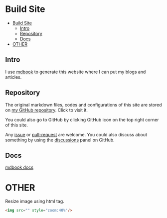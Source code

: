# Build Site

- [Build Site](#build-site)
  - [Intro](#intro)
  - [Repository](#repository)
  - [Docs](#docs)
- [OTHER](#other)

## Intro

I use [mdbook](https://github.com/rust-lang/mdBook) to generate this website where I can put my blogs and articles. 

## Repository

The original markdown files, codes and configurations of this site are stored on [my GitHub repository](https://github.com/Yang-Xijie/yang-xijie.github.io). Click to visit it.

You could also go to GitHub by clicking GitHub icon on the top right corner of this site.

Any [issue](https://github.com/Yang-Xijie/yang-xijie.github.io/issues) or [pull-request](https://github.com/Yang-Xijie/yang-xijie.github.io/pulls) are welcome. You could also discuss about something by using the [discussions](https://github.com/Yang-Xijie/yang-xijie.github.io/discussions) panel on GitHub.

## Docs

[mdbook docs](https://rust-lang.github.io/mdBook/index.html)

# OTHER

Resize image using html tag.

```html
<img src="" style="zoom:40%"/>
```
